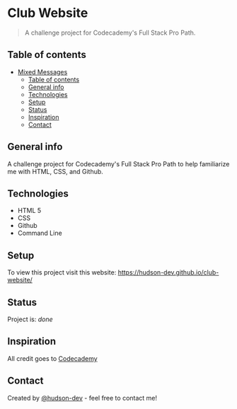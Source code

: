 # Club Website
> A challenge project for Codecademy's Full Stack Pro Path.

## Table of contents
- [Mixed Messages](#club-website)
  - [Table of contents](#table-of-contents)
  - [General info](#general-info)
  - [Technologies](#technologies)
  - [Setup](#setup)
  - [Status](#status)
  - [Inspiration](#inspiration)
  - [Contact](#contact)

## General info
A challenge project for Codecademy's Full Stack Pro Path to help familiarize me with HTML, CSS, and Github.

## Technologies
* HTML 5
* CSS
* Github
* Command Line

## Setup
To view this project visit this website: https://hudson-dev.github.io/club-website/

## Status
Project is: _done_

## Inspiration
All credit goes to [Codecademy](https://www.codecademy.com/learn)

## Contact
Created by [@hudson-dev](https://github.com/hudson-dev) - feel free to contact me!

